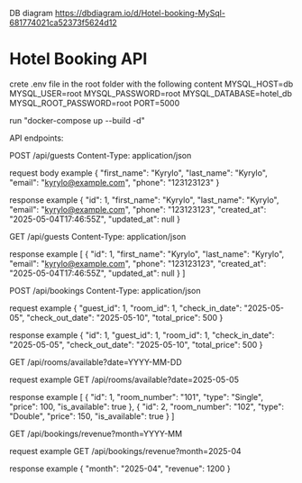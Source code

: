 DB diagram
https://dbdiagram.io/d/Hotel-booking-MySql-681774021ca52373f5624d12

# Hotel Booking API
crete .env file in the root folder with the following content
MYSQL_HOST=db
MYSQL_USER=root
MYSQL_PASSWORD=root
MYSQL_DATABASE=hotel_db
MYSQL_ROOT_PASSWORD=root
PORT=5000

run "docker-compose up --build -d"

API endpoints:

POST /api/guests
Content-Type: application/json

request body example
{
  "first_name": "Kyrylo",
  "last_name": "Kyrylo",
  "email": "kyrylo@example.com",
  "phone": "123123123"
}

response example
{
  "id": 1,
  "first_name": "Kyrylo",
  "last_name": "Kyrylo",
  "email": "kyrylo@example.com",
  "phone": "123123123",
  "created_at": "2025-05-04T17:46:55Z",
  "updated_at": null
}

GET /api/guests
Content-Type: application/json

response example
[
  {
    "id": 1,
    "first_name": "Kyrylo",
    "last_name": "Kyrylo",
    "email": "kyrylo@example.com",
    "phone": "123123123",
    "created_at": "2025-05-04T17:46:55Z",
    "updated_at": null
  }
]

POST /api/bookings
Content-Type: application/json

request example
{
  "guest_id": 1,
  "room_id": 1,
  "check_in_date": "2025-05-05",
  "check_out_date": "2025-05-10",
  "total_price": 500
}

response example
{
  "id": 1,
  "guest_id": 1,
  "room_id": 1,
  "check_in_date": "2025-05-05",
  "check_out_date": "2025-05-10",
  "total_price": 500
}

GET /api/rooms/available?date=YYYY-MM-DD

request example
GET /api/rooms/available?date=2025-05-05

response example
[
  {
    "id": 1,
    "room_number": "101",
    "type": "Single",
    "price": 100,
    "is_available": true
  },
  {
    "id": 2,
    "room_number": "102",
    "type": "Double",
    "price": 150,
    "is_available": true
  }
]

GET /api/bookings/revenue?month=YYYY-MM

request example
GET /api/bookings/revenue?month=2025-04

response example
{
  "month": "2025-04",
  "revenue": 1200
}
